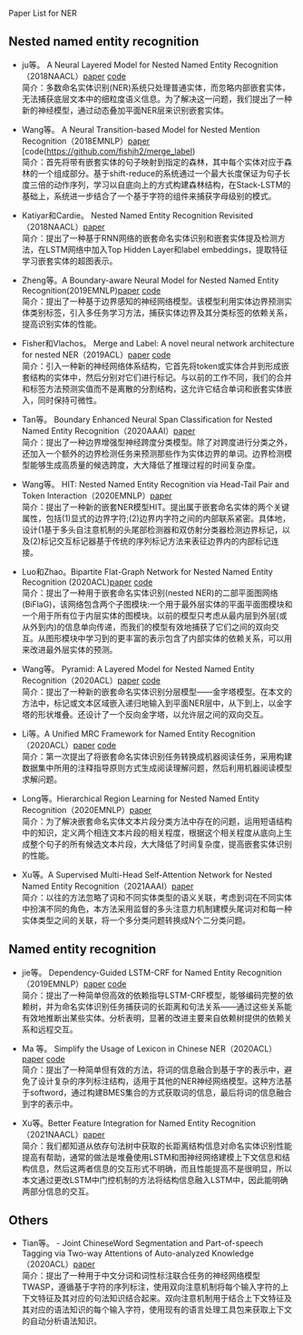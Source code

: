 Paper List for NER

## Nested named entity recognition

- ju等。 A Neural Layered Model for Nested Named Entity Recognition（2018NAACL）[paper](https://www.aclweb.org/anthology/N18-1131/) [code](https://github.com/meizhiju/layered-bilstm-crf)
<br>简介：多数命名实体识别(NER)系统只处理普通实体，而忽略内部嵌套实体，无法捕获底层文本中的细粒度语义信息。为了解决这一问题，我们提出了一种新的神经模型，通过动态叠加平面NER层来识别嵌套实体。

- Wang等。 A Neural Transition-based Model for Nested Mention Recognition（2018EMNLP）[paper](https://www.aclweb.org/anthology/D18-1124/) [code(https://github.com/fishjh2/merge_label)
<br>简介：首先将带有嵌套实体的句子映射到指定的森林，其中每个实体对应于森林的一个组成部分。基于shift-reduce的系统通过一个最大长度保证为句子长度三倍的动作序列，学习以自底向上的方式构建森林结构，在Stack-LSTM的基础上，系统进一步结合了一个基于字符的组件来捕获字母级别的模式。

- Katiyar和Cardie。 Nested Named Entity Recognition Revisited（2018NAACL）[paper](https://www.aclweb.org/anthology/N18-1079/)
<br>简介：提出了一种基于RNN网络的嵌套命名实体识别和嵌套实体提及检测方法，在LSTM网络中加入Top Hidden Layer和label embeddings，提取特征学习嵌套实体的超图表示。

- Zheng等。A Boundary-aware Neural Model for Nested Named Entity Recognition(2019EMNLP)[paper](https://www.aclweb.org/anthology/D19-1034/) [code](https://github.com/thecharm/boundary-aware-nested-ner)
<br>简介：提出了一种基于边界感知的神经网络模型。该模型利用实体边界预测实体类别标签，引入多任务学习方法，捕获实体边界及其分类标签的依赖关系，提高识别实体的性能。

- Fisher和Vlachos。 Merge and Label: A novel neural network architecture for nested NER（2019ACL）[paper](https://www.aclweb.org/anthology/P19-1585.pdf)  [code](https://github.com/fishjh2/merge_label)
<br>简介：引入一种新的神经网络体系结构，它首先将token或实体合并到形成嵌套结构的实体中，然后分别对它们进行标记。与以前的工作不同，我们的合并和标签方法预测实值而不是离散的分割结构，这允许它结合单词和嵌套实体嵌入，同时保持可微性。

- Tan等。 Boundary Enhanced Neural Span Classification for Nested Named Entity Recognition（2020AAAI）[paper](http://www.researchgate.net/publication/342542944_Boundary_Enhanced_Neural_Span_Classification_for_Nested_Named_Entity_Recognition)
<br>简介：提出了一种边界增强型神经跨度分类模型。除了对跨度进行分类之外，还加入一个额外的边界检测任务来预测那些作为实体边界的单词。边界检测模型能够生成高质量的候选跨度，大大降低了推理过程的时间复杂度。

- Wang等。 HIT: Nested Named Entity Recognition via Head-Tail Pair and Token Interaction（2020EMNLP）[paper](https://www.researchgate.net/publication/347234290_HIT_Nested_Named_Entity_Recognition_via_Head-Tail_Pair_and_Token_Interaction)
<br>简介：提出了一种新的嵌套NER模型HIT。提出属于嵌套命名实体的两个关键属性，包括(1)显式的边界字符;(2)边界内字符之间的内部联系紧密。具体地，设计(1基于多头自注意机制的头尾部检测器和双仿射分类器检测边界标记，以及(2)标记交互标记器基于传统的序列标记方法来表征边界内的内部标记连接。

- Luo和Zhao。Bipartite Flat-Graph Network for Nested Named Entity Recognition (2020ACL)[paper](https://www.aclweb.org/anthology/2020.acl-main.571/)  [code](https://github.com/cslydia/BiFlaG)
<br>简介：提出了一种用于嵌套命名实体识别(nested NER)的二部平面图网络(BiFlaG)，该网络包含两个子图模块:一个用于最外层实体的平面平面图模块和一个用于所有位于内层实体的图模块。以前的模型只考虑从最内层到外层(或从外到内)的信息单向传递，而我们的模型有效地捕获了它们之间的双向交互。从图形模块中学习到的更丰富的表示包含了内部实体的依赖关系，可以用来改进最外层实体的预测。

- Wang等。 Pyramid: A Layered Model for Nested Named Entity Recognition（2020ACL）[paper](https://www.aclweb.org/anthology/2020.acl-main.525/) [code](https://github.com/Nicozwy/Pyramid)
<br>简介：提出了一种新的嵌套命名实体识别分层模型——金字塔模型。在本文的方法中，标记或文本区域嵌入递归地输入到平面NER层中，从下到上，以金字塔的形状堆叠。还设计了一个反向金字塔，以允许层之间的双向交互。

- Li等。A Unified MRC Framework for Named Entity Recognition（2020ACL）[paper](https://www.aclweb.org/anthology/2020.acl-main.519/)  [code](https://github.com/ShannonAI/mrc-for-flat-nested-ner)
<br>简介：第一次提出了将嵌套命名实体识别任务转换成机器阅读任务，采用构建数据集中所用的注释指导原则方式生成阅读理解问题，然后利用机器阅读模型求解问题。

- Long等。Hierarchical Region Learning for Nested Named Entity Recognition（2020EMNLP）[paper](https://www.aclweb.org/anthology/2020.findings-emnlp.430/)
<br>简介：为了解决嵌套命名实体文本片段分类方法中存在的问题，运用短语结构中的知识，定义两个相连文本片段的相关程度，根据这个相关程度从底向上生成整个句子的所有候选文本片段，大大降低了时间复杂度，提高嵌套实体识别的性能。

- Xu等。A Supervised Multi-Head Self-Attention Network for Nested Named Entity Recognition（2021AAAI）[paper](https://www.aaai.org/AAAI21Papers/AAAI-6288.XuY.pdf)
<br>简介：以往的方法忽略了词和不同实体类型的语义关联，考虑到词在不同实体中扮演不同的角色，本方法采用监督的多头注意力机制建模头尾词对和每一种实体类型之间的关联，将一个多分类问题转换成N个二分类问题。

## Named entity recognition
- jie等。 Dependency-Guided LSTM-CRF for Named Entity Recognition（2019EMNLP）[paper](https://www.aclweb.org/anthology/D19-1399.pdf)  [code](http://www.statnlp.org/research/information-extraction)
<br>简介：提出了一种简单但高效的依赖指导LSTM-CRF模型，能够编码完整的依赖树，并为命名实体识别任务捕获词的长距离和句法关系——通过这些关系能有效地推断出某些实体。分析表明，显著的改进主要来自依赖树提供的依赖关系和远程交互。

- Ma 等。 Simplify the Usage of Lexicon in Chinese NER（2020ACL）[paper](https://www.researchgate.net/publication/335233357_Simplify_the_Usage_of_Lexicon_in_Chinese_NER)  [code](https://github.com/v-mipeng/LexiconAugmentedNER)
<br>简介：提出了一种简单但有效的方法，将词的信息融合到基于字的表示中，避免了设计复杂的序列标注结构，适用于其他的NER神经网络模型。这种方法基于softword，通过构建BMES集合的方式获取词的信息，最后将词的信息融合到字的表示中。

- Xu等。Better Feature Integration for Named Entity Recognition（2021NAACL）[paper](https://arxiv.org/abs/2104.05316)
<br>简介：我们都知道从依存句法树中获取的长距离结构信息对命名实体识别性能提高有帮助，通常的做法是堆叠使用LSTM和图神经网络建模上下文信息和结构信息，然后这两者信息的交互形式不明确，而且性能提高不是很明显，所以本文通过更改LSTM中门控机制的方法将结构信息融入LSTM中，因此能明确两部分信息的交互。

## Others
- Tian等。 - Joint ChineseWord Segmentation and Part-of-speech Tagging via Two-way Attentions of Auto-analyzed Knowledge（2020ACL）[paper](https://www.aclweb.org/anthology/2020.acl-main.735/)
<br>简介：提出了一种用于中文分词和词性标注联合任务的神经网络模型TWASP，遵循基于字符的序列标注，使用双向注意机制将每个输入字符的上下文特征及其对应的句法知识结合起来。双向注意机制用于结合上下文特征及其对应的语法知识的每个输入字符，使用现有的语言处理工具包来获取上下文的自动分析语法知识。
